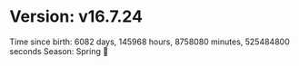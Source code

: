 # Version: v16.7.24
Time since birth: 6082 days, 145968 hours, 8758080 minutes, 525484800 seconds
Season: Spring 🌸
